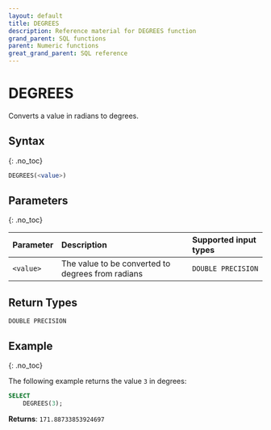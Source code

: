 ```yaml
---
layout: default
title: DEGREES
description: Reference material for DEGREES function
grand_parent: SQL functions
parent: Numeric functions
great_grand_parent: SQL reference
---
```


# DEGREES

Converts a value in radians to degrees.

## Syntax
{: .no_toc}

```sql
DEGREES(<value>)
```
## Parameters
{: .no_toc}

| Parameter | Description                                           | Supported input types | 
| :--------- | :----------------------------------------------------- | :------------|
| `<value>`   | The value to be converted to degrees from radians | `DOUBLE PRECISION` | 

## Return Types
`DOUBLE PRECISION` 

## Example
{: .no_toc}

The following example returns the value `3` in degrees: 
```sql
SELECT
    DEGREES(3);
```

**Returns**: `171.88733853924697`
